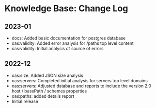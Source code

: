 # Knowledge Base: Change Log

## 2023-01
- docs: Added basic documentation for postgres database
- oas:validity: Added error analysis for /paths top level content
- oas:validity: Initial analysis of source of errors

## 2022-12
- oas:size: Added JSON size analysis
- oas:servers: Completed initial analysis for servers top level domains
- oas:servers: Adjusted database and reports to include the version 2.0 host / basePath / schemes properties
- oas:paths: added details report
- Initial release

